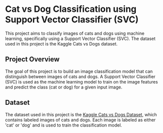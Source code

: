 # Cat vs Dog Classification using Support Vector Classifier (SVC)

This project aims to classify images of cats and dogs using machine learning, specifically using a Support Vector Classifier (SVC). The dataset used in this project is the Kaggle Cats vs Dogs dataset.

## Project Overview

The goal of this project is to build an image classification model that can distinguish between images of cats and dogs. A Support Vector Classifier (SVC) is used as the machine learning model to train on the image features and predict the class (cat or dog) for a given input image.

## Dataset

The dataset used in this project is the [Kaggle Cats vs Dogs Dataset](https://www.kaggle.com/c/dogs-vs-cats/data), which contains labeled images of cats and dogs. Each image is labeled as either 'cat' or 'dog' and is used to train the classification model.
